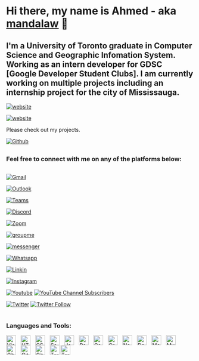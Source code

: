 # Hi there, my name is Ahmed - aka [mandalaw][youtube] 👋 


## I'm a University of Toronto graduate in Computer Science and Geographic Infomation System. Working as an intern developer for GDSC [Google Developer Student Clubs]. I am currently working on multiple projects including an internship project for the city of Mississauga.

[![website](https://img.shields.io/badge/website-000000?style=for-the-badge&logo=About.me&logoColor=white)](https://storymaps.arcgis.com/stories/d3b8e006fe54465a8fa5c0737d4e9e6c)

[![website](https://img.shields.io/badge/Google_Cloud-4285F4?style=for-the-badge&logo=google-cloud&logoColor=white)](https://gdscutm.com/#)

Please check out my projects.

[![Github](https://img.shields.io/badge/GitHub-100000?style=for-the-badge&logo=github&logoColor=white)](https://github.com/mandalaw)


## 
### Feel free to connect with me on any of the platforms below:
## 








[![Gmail](https://img.shields.io/badge/Gmail-D14836?style=for-the-badge&logo=gmail&logoColor=white)](mailto:mandaluvwe@gmail.com)

[![Outlook](https://img.shields.io/badge/Microsoft_Outlook-0078D4?style=for-the-badge&logo=microsoft-outlook&logoColor=white)](mailto:al.mandalawi@mail.utoronto.ca)

[![Teams](https://img.shields.io/badge/Microsoft_Teams-6264A7?style=for-the-badge&logo=microsoft-teams&logoColor=white)](https://teams.microsoft.com/l/chat/0/0?users=<al.mandalawi@mail.utoronto.ca>)


[![Discord](https://img.shields.io/badge/Discord-7289DA?style=for-the-badge&logo=discord&logoColor=white)](http://discordapp.com/users/755049087006670979)

[![Zoom](https://img.shields.io/badge/Zoom-2D8CFF?style=for-the-badge&logo=zoom&logoColor=white)](https://utoronto.zoom.us/j/9163385035)

[![groupme](https://img.shields.io/badge/GroupMe-00AFF0?style=for-the-badge&logo=groupme&logoColor=white)](https://web.groupme.com/contact/29355158/1OEHVQkN)

[![messenger](https://img.shields.io/badge/Messenger-00B2FF?style=for-the-badge&logo=messenger&logoColor=white)](http://m.me/almandalawi)

[![Whatsapp](https://img.shields.io/badge/WhatsApp-25D366?style=for-the-badge&logo=whatsapp&logoColor=white)](https://wa.me/16477848222)


[![Linkin](https://img.shields.io/badge/LinkedIn-0077B5?style=for-the-badge&logo=linkedin&logoColor=white)](https://www.linkedin.com/in/ahmedalmandalawi)

[![Instagram](https://img.shields.io/badge/Instagram-E4405F?style=for-the-badge&logo=instagram&logoColor=white)](https://www.instagram.com/mandaluvwe)

[![Youtube](https://img.shields.io/badge/YouTube-FF0000?style=for-the-badge&logo=youtube&logoColor=white)](https://www.youtube.com/channel/UC616xOmZduf8jzbzzBm9ITA) [![YouTube Channel Subscribers](https://img.shields.io/youtube/views/uB56_YX79Do?style=social)][youtube]


[![Twitter](https://img.shields.io/badge/Twitter-1DA1F2?style=for-the-badge&logo=twitter&logoColor=white)](https://twitter.com/mandaluvwe) 
[![Twitter Follow](https://img.shields.io/twitter/follow/mandaluvwe?style=social)](https://twitter.com/mandaluvwe)


[groupme]: https://web.groupme.com/contact/29355158/1OEHVQkN
[twitter]: https://twitter.com/mandaluvwe
[youtube]: https://www.youtube.com/channel/UC616xOmZduf8jzbzzBm9ITA
[instagram]: https://www.instagram.com/mandaluvwe
[linkedin]: https://www.linkedin.com/in/ahmedalmandalawi
[website]: https://gdscutm.com
[github]: https://github.com/mandalaw
[discord]: http://discordapp.com/users/755049087006670979
[webdevplaylist]: https://www.youtube.com/playlist?list=PLkwxH9e_vrAJ0WbEsFA9W3I1W-g_BTsbt

[website]: https://codeSTACKr.com
[webdevplaylist]: https://www.youtube.com/playlist?list=PLkwxH9e_vrAJ0WbEsFA9W3I1W-g_BTsbt
[jsplaylist]: https://www.youtube.com/playlist?list=PLkwxH9e_vrALRJKu7wfXby3MKeflhTu6B
[cssplaylist]: https://www.youtube.com/playlist?list=PLkwxH9e_vrALSdvZuEh6gqQdmDoDIoqz4
[reactplaylist]: https://www.youtube.com/playlist?list=PLkwxH9e_vrAK4TdffpxKY3QGyHCpxFcQ0





#

### Languages and Tools:

[<img align="left" alt="Visual Studio Code" width="26px" src="https://cdn.jsdelivr.net/gh/devicons/devicon/icons/vscode/vscode-original.svg" style="padding-right:10px;" />][webdevplaylist]
[<img align="left" alt="HTML5" width="26px" src="https://cdn.jsdelivr.net/gh/devicons/devicon/icons/html5/html5-original.svg" style="padding-right:10px;" />][webdevplaylist]
[<img align="left" alt="CSS3" width="26px" src="https://cdn.jsdelivr.net/gh/devicons/devicon/icons/css3/css3-original.svg" style="padding-right:10px;" />][cssplaylist]
[<img align="left" alt="Sass" width="26px" src="https://cdn.jsdelivr.net/gh/devicons/devicon/icons/sass/sass-original.svg" style="padding-right:10px;" />][cssplaylist]
[<img align="left" alt="JavaScript" width="26px" src="https://cdn.jsdelivr.net/gh/devicons/devicon/icons/javascript/javascript-original.svg" style="padding-right:10px;" />][jsplaylist]
[<img align="left" alt="React" width="26px" src="https://cdn.jsdelivr.net/gh/devicons/devicon/icons/react/react-original.svg" style="padding-right:10px;" />][reactplaylist]
[<img align="left" alt="Gatsby" width="26px" src="https://cdn.jsdelivr.net/gh/devicons/devicon/icons/gatsby/gatsby-original.svg" style="padding-right:10px;" />][webdevplaylist]
[<img align="left" alt="GraphQL" width="26px" src="https://cdn.jsdelivr.net/gh/devicons/devicon/icons/graphql/graphql-plain.svg" style="padding-right:10px;" />][webdevplaylist]
[<img align="left" alt="Node.js" width="26px" src="https://cdn.jsdelivr.net/gh/devicons/devicon/icons/nodejs/nodejs-original.svg" style="padding-right:10px;" />][webdevplaylist]
[<img align="left" alt="Deno" width="26px" src="./img/deno-light.svg" style="padding-right:10px;" />][webdevplaylist]
[<img align="left" alt="MongoDB" width="26px" src="https://cdn.jsdelivr.net/gh/devicons/devicon/icons/mongodb/mongodb-original.svg" style="padding-right:10px;" />][webdevplaylist]
[<img align="left" alt="MySQL" width="26px" src="https://cdn.jsdelivr.net/gh/devicons/devicon/icons/mysql/mysql-original.svg" style="padding-right:10px;" />][webdevplaylist]
[<img align="left" alt="Git" width="26px" src="https://cdn.jsdelivr.net/gh/devicons/devicon/icons/git/git-original.svg" style="padding-right:10px;" />][webdevplaylist]
[<img align="left" alt="GitHub" width="26px" src="https://user-images.githubusercontent.com/3369400/139447912-e0f43f33-6d9f-45f8-be46-2df5bbc91289.png" style="padding-right:10px;" />](https://www.youtube.com/playlist?list=PLkwxH9e_vrAJ0WbEsFA9W3I1W-g_BTsbt#gh-dark-mode-only)
[<img align="left" alt="GitHub" width="26px" src="https://user-images.githubusercontent.com/3369400/139448065-39a229ba-4b06-434b-bc67-616e2ed80c8f.png" style="padding-right:10px;" />](https://www.youtube.com/playlist?list=PLkwxH9e_vrAJ0WbEsFA9W3I1W-g_BTsbt#gh-light-mode-only)
[<img align="left" alt="Terminal" width="26px" src="./img/terminal-light.svg" />](https://www.youtube.com/playlist?list=PLkwxH9e_vrAJ0WbEsFA9W3I1W-g_BTsbt#gh-light-mode-only)
[<img align="left" alt="Terminal" width="26px" src="./img/terminal-dark.svg" />](https://www.youtube.com/playlist?list=PLkwxH9e_vrAJ0WbEsFA9W3I1W-g_BTsbt#gh-dark-mode-only)

<br />
<br />

